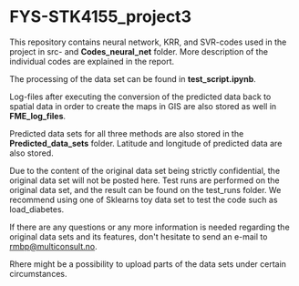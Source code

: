 # FYS-STK4155_project3

This repository contains neural network, KRR, and SVR-codes used in the project in src- and <strong>Codes_neural_net</strong> folder.
More description of the individual codes are explained in the report.

The processing of the data set can be found in <strong>test_script.ipynb</strong>.

Log-files after executing the conversion of the predicted data back to spatial data in order to create the maps in
GIS are also stored as well in <strong>FME_log_files</strong>.

Predicted data sets for all three methods are also stored in the <strong>Predicted_data_sets</strong> folder. Latitude and longitude
of predicted data are also stored.

Due to the content of the original data set being strictly confidential, the original data set will 
not be posted here. Test runs are performed on the original data set, and the result can be found on
the test_runs folder. We recommend using one of Sklearns toy data set to test the code such as
load_diabetes. 

If there are any questions or any more information is needed regarding the original data sets and its features, don't hesitate to send
an e-mail to rmbp@multiconsult.no.

Rhere might be a possibility to upload parts of the data sets under certain circumstances.

